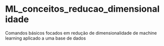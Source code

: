 # ML_conceitos_reducao_dimensionalidade
Comandos básicos focados em redução de dimensionalidade de machine learning aplicado a uma base de dados
